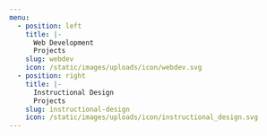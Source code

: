 ```yaml
---
menu:
  - position: left
    title: |-
      Web Development
      Projects
    slug: webdev
    icon: /static/images/uploads/icon/webdev.svg
  - position: right
    title: |-
      Instructional Design
      Projects
    slug: instructional-design
    icon: /static/images/uploads/icon/instructional_design.svg
---
```

